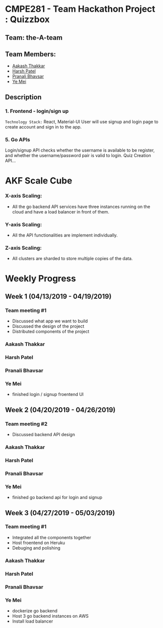 # CMPE281 - Team Hackathon Project : Quizzbox

## Team: the-A-team

## Team Members:
* [Aakash Thakkar](https://github.com/Akash2707)
* [Harsh Patel](https://github.com/harsh2911)
* [Pranali Bhavsar](https://github.com/pranali139)
* [Ye Mei](https://github.com/MeirYeMei)

## Description

### 1. Frontend - login/sign up

```Technology Stack:``` React, Material-UI
User will use signup and login page to create account and sign in to the app.

### 5. Go APIs
Login/signup API checks whether the username is available to be register, and whether the username/password pair is valid to login.
Quiz Creation API...

# AKF Scale Cube

### X-axis Scaling: 
- All the go backend API services have three instances running on the cloud and have a load balancer in front of them.

### Y-axis Scaling:
- All the API functionalities are implement individually. 

### Z-axis Scaling:
- All clusters are sharded to store multiple copies of the data.

# Weekly Progress
## Week 1 (04/13/2019 - 04/19/2019)
### Team meeting #1
- Discussed what app we want to build
- Discussed the design of the project
- Distributed components of the project

### Aakash Thakkar
### Harsh Patel
### Pranali Bhavsar
### Ye Mei
  - finished login / signup froentend UI
  
## Week 2 (04/20/2019 - 04/26/2019)
### Team meeting #2
  - Discussed backend API design

### Aakash Thakkar
### Harsh Patel
### Pranali Bhavsar
### Ye Mei
  - finished go backend api for login and signup
  
## Week 3 (04/27/2019 - 05/03/2019)
### Team meeting #1
- Integrated all the components together
- Host froentend on Heruku
- Debuging and polishing

### Aakash Thakkar
### Harsh Patel
### Pranali Bhavsar
### Ye Mei
  - dockerize go backend
  - Host 3 go backend instances on AWS
  - Install load balancer

